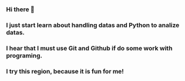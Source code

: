 ### Hi there 👋
### I just start learn about handling datas and Python to analize datas.
### I hear that I must use Git and Github if do some work with programing.
### I try this region, because it is fun for me!
<!--
**KodaiIkesue/KodaiIkesue** is a ✨ _special_ ✨ repository because its `README.md` (this file) appears on your GitHub profile.

Here are some ideas to get you started:

- 🔭 I’m currently working on ...
- 🌱 I’m currently learning ...
- 👯 I’m looking to collaborate on ...
- 🤔 I’m looking for help with ...
- 💬 Ask me about ...
- 📫 How to reach me: ...
- 😄 Pronouns: ...
- ⚡ Fun fact: ...
-->
